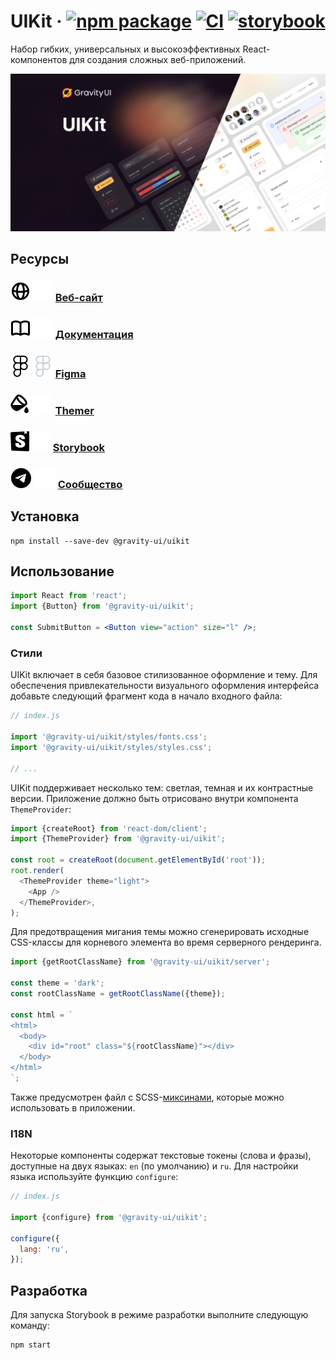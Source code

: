# UIKit &middot; [![npm package](https://img.shields.io/npm/v/@gravity-ui/uikit)](https://www.npmjs.com/package/@gravity-ui/uikit) [![CI](https://img.shields.io/github/actions/workflow/status/gravity-ui/uikit/.github/workflows/ci.yml?branch=main&label=CI&logo=github)](https://github.com/gravity-ui/uikit/actions/workflows/ci.yml?query=branch:main) [![storybook](https://img.shields.io/badge/Storybook-deployed-ff4685)](https://preview.gravity-ui.com/uikit/)

Набор гибких, универсальных и высокоэффективных React-компонентов для создания сложных веб-приложений.

<!--GITHUB_BLOCK-->

![Cover image](https://raw.githubusercontent.com/gravity-ui/uikit/main/docs/assets/uikit_cover.png)

## Ресурсы

### ![Globe Logo Light](https://raw.githubusercontent.com/gravity-ui/uikit/main/docs/assets/globe_light.svg#gh-light-mode-only) ![Globe Logo Dark](https://raw.githubusercontent.com/gravity-ui/uikit/main/docs/assets/globe_dark.svg#gh-dark-mode-only) [Веб-сайт](https://gravity-ui.com)

### ![Documentation Logo Light](https://raw.githubusercontent.com/gravity-ui/uikit/main/docs/assets/book-open_light.svg#gh-light-mode-only) ![Documentation Logo Dark](https://raw.githubusercontent.com/gravity-ui/uikit/main/docs/assets/book-open_dark.svg#gh-dark-mode-only) [Документация](https://gravity-ui.com/components/uikit/alert)

### ![Figma Logo Light](https://raw.githubusercontent.com/gravity-ui/uikit/main/docs/assets/figma_light.svg#gh-light-mode-only) ![Figma Logo Dark](https://raw.githubusercontent.com/gravity-ui/uikit/main/docs/assets/figma_dark.svg#gh-dark-mode-only) [Figma](<https://www.figma.com/community/file/1271150067798118027/Gravity-UI-Design-System-(Beta)>)

### ![Themer Logo Light](https://raw.githubusercontent.com/gravity-ui/uikit/main/docs/assets/bucket-paint_light.svg#gh-light-mode-only) ![Themer Logo Dark](https://raw.githubusercontent.com/gravity-ui/uikit/main/docs/assets/bucket-paint_dark.svg#gh-dark-mode-only) [Themer](https://gravity-ui.com/themer)

### ![Storybook Logo Light](https://raw.githubusercontent.com/gravity-ui/uikit/main/docs/assets/storybook_light.svg#gh-light-mode-only) ![Storybook Logo Dark](https://raw.githubusercontent.com/gravity-ui/uikit/main/docs/assets/storybook_dark.svg#gh-dark-mode-only) [Storybook](https://preview.gravity-ui.com/uikit/)

### ![Community Logo Light](https://raw.githubusercontent.com/gravity-ui/uikit/main/docs/assets/telegram_light.svg#gh-light-mode-only) ![Community Logo Dark](https://raw.githubusercontent.com/gravity-ui/uikit/main/docs/assets/telegram_dark.svg#gh-dark-mode-only) [Сообщество](https://t.me/gravity_ui)

<!--/GITHUB_BLOCK-->

## Установка

```shell
npm install --save-dev @gravity-ui/uikit
```

## Использование

```jsx
import React from 'react';
import {Button} from '@gravity-ui/uikit';

const SubmitButton = <Button view="action" size="l" />;
```

### Стили

UIKit включает в себя базовое стилизованное оформление и тему. Для обеспечения привлекательности визуального оформления интерфейса добавьте следующий фрагмент кода в начало входного файла:

```js
// index.js

import '@gravity-ui/uikit/styles/fonts.css';
import '@gravity-ui/uikit/styles/styles.css';

// ...
```

UIKit поддерживает несколько тем: светлая, темная и их контрастные версии. Приложение должно быть отрисовано внутри компонента `ThemeProvider`:

```js
import {createRoot} from 'react-dom/client';
import {ThemeProvider} from '@gravity-ui/uikit';

const root = createRoot(document.getElementById('root'));
root.render(
  <ThemeProvider theme="light">
    <App />
  </ThemeProvider>,
);
```

Для предотвращения мигания темы можно сгенерировать исходные CSS-классы для корневого элемента во время серверного рендеринга.

```js
import {getRootClassName} from '@gravity-ui/uikit/server';

const theme = 'dark';
const rootClassName = getRootClassName({theme});

const html = `
<html>
  <body>
    <div id="root" class="${rootClassName}"></div>
  </body>
</html>
`;
```

Также предусмотрен файл с SCSS-[миксинами](styles/mixins.scss), которые можно использовать в приложении.

### I18N

Некоторые компоненты содержат текстовые токены (слова и фразы), доступные на двух языках: `en` (по умолчанию) и `ru`.
Для настройки языка используйте функцию `configure`:

```js
// index.js

import {configure} from '@gravity-ui/uikit';

configure({
  lang: 'ru',
});
```

## Разработка

Для запуска Storybook в режиме разработки выполните следующую команду:

```shell
npm start
```
